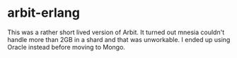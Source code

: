 # arbit-erlang

This was a rather short lived version of Arbit.  It turned out mnesia couldn't handle more than 2GB in a shard and that was unworkable.  I ended up using Oracle instead before moving to Mongo.
